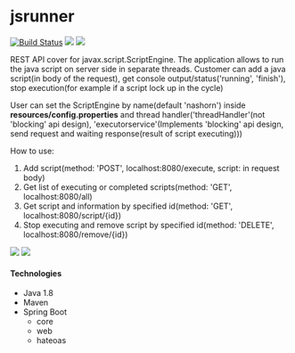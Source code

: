 # jsrunner


<a href="https://travis-ci.org/sokolinthesky/jsrunner"><img src="https://travis-ci.org/sokolinthesky/jsrunner.svg?branch=master" alt="Build Status" /></a>
<a href="https://codecov.io/gh/sokolinthesky/jsrunner"><img src="https://codecov.io/gh/sokolinthesky/jsrunner/branch/master/graph/badge.svg"/></a>
<a href="https://www.codacy.com/app/sokolinthesky/jsrunner?utm_source=github.com&amp;utm_medium=referral&amp;utm_content=OlegSokol/jsrunner&amp;utm_campaign=Badge_Grade"><img src="https://api.codacy.com/project/badge/Grade/cb4beafdb010431e96f7472dc1aaeb2b"/></a>




<p>
REST API cover for javax.script.ScriptEngine.
The application allows to run the java script on server side in separate threads.
Customer can add a java script(in body of the request), get console output/status('running', 'finish'), stop execution(for example if a script lock up in the cycle)

User can set the ScriptEngine by name(default 'nashorn') inside <b>resources/config.properties</b> and thread handler('threadHandler'(not 'blocking' api design), 'executorservice'(Implements 'blocking' api design, send request and waiting response(result of script executing)))
</p>

How to use:
1. Add script(method: 'POST', localhost:8080/execute, script: in request body)
2. Get list of executing or completed scripts(method: 'GET', localhost:8080/all)
3. Get script and information by specified id(method: 'GET', localhost:8080/script/{id})
4. Stop executing and remove script by specified id(method: 'DELETE', localhost:8080/remove/{id})

<img src="https://s8.hostingkartinok.com/uploads/images/2017/03/0436f8c1e53cbcec6c127c00dac254d5.jpg"/>
<img src="https://s8.hostingkartinok.com/uploads/images/2017/03/5e54bb557a21061e82aec1e3931ff6de.jpg" />

<h4> Technologies</h4>
 <ul>
   <li>Java 1.8</li>
   <li>Maven</li>
   <li>Spring Boot
     <ul>
        <li>core</li>
        <li>web</li>
        <li>hateoas</li>
     </ul>
   </li>
 </ul>
